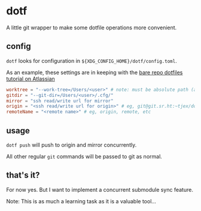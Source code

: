 # dotf

A little git wrapper to make some dotfile operations more convenient.

## config

`dotf` looks for configuration in `${XDG_CONFIG_HOME}/dotf/config.toml`.

As an example, these settings are in keeping with the
[bare repo dotfiles tutorial on Atlassian](https://www.atlassian.com/git/tutorials/dotfiles)

```toml
worktree = "--work-tree=/Users/<user>" # note: must be absolute path (and no $HOME, etc)
gitdir = "--git-dir=/Users/<user>/.cfg/"
mirror = "ssh read/write url for mirror"
origin = "<ssh read/write url for origin>" # eg, git@git.sr.ht:~tjex/dotfiles
remoteName = "<remote name>" # eg, origin, remote, etc
```

## usage

`dotf push` will push to origin and mirror concurrently.

All other regular `git` commands will be passed to git as normal.

## that's it?

For now yes. But I want to implement a concurrent submodule sync feature.

Note: This is as much a learning task as it is a valuable tool...
